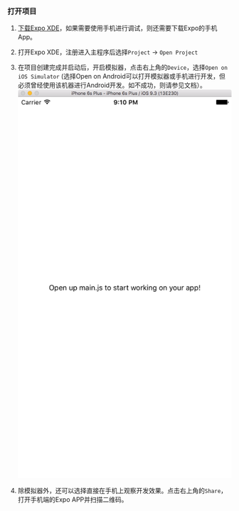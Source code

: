
### 打开项目
1. [下载Expo XDE](https://expo.io/)，如果需要使用手机进行调试，则还需要下载Expo的手机App。

2. 打开Expo XDE，注册进入主程序后选择`Project` -> `Open Project`

3. 在项目创建完成并启动后，开启模拟器，点击右上角的`Device`，选择`Open on iOS Simulator` (选择Open on Android可以打开模拟器或手机进行开发，但必须曾经使用该机器进行Android开发。如不成功，则请参见文档）。
![](https://github.com/andrewxiechina/andrewxiechina.github.io/blob/master/img/expo/simple_app.png?raw=true)

4. 除模拟器外，还可以选择直接在手机上观察开发效果。点击右上角的`Share`，打开手机端的Expo APP并扫描二维码。
